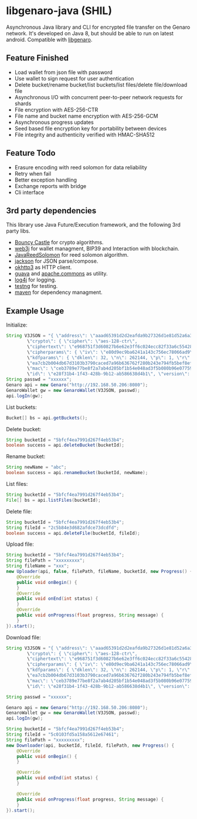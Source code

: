 # libgenaro-java (SHIL)

Asynchronous Java library and CLI for encrypted file transfer on the Genaro network. It's developed on Java 8, but should be able to run on latest android. Compatible with [libgenaro](https://github.com/GenaroNetwork/libgenaro).

## Feature Finished

- Load wallet from json file with password
- Use wallet to sign request for user authentication
- Delete bucket/rename bucket/list buckets/list files/delete file/download file
- Asynchronous I/O with concurrent peer-to-peer network requests for shards
- File encryption with AES-256-CTR
- File name and bucket name encryption with AES-256-GCM
- Asynchronous progress updates
- Seed based file encryption key for portability between devices
- File integrity and authenticity verified with HMAC-SHA512

## Feature Todo

- Erasure encoding with reed solomon for data reliability
- Retry when fail
- Better exception handling
- Exchange reports with bridge
- Cli interface

## 3rd party dependencies

This library use Java Future/Execution framework, and the following 3rd party libs.

- [Bouncy Castle](https://www.bouncycastle.org/java.html) for crypto algorithms.
- [web3j](https://github.com/web3j/web3j) for wallet managment, BIP39 and Interaction with blockchain.
- [JavaReedSolomon](https://github.com/Backblaze/JavaReedSolomon) for reed solomon algorithm.
- [jackson](https://github.com/FasterXML/jackson) for JSON parse/compose.
- [okhttp3](https://github.com/square/okhttp) as HTTP client.
- [guava](https://github.com/google/guava) and [apache.commons](https://commons.apache.org/) as utility.
- [log4j](https://logging.apache.org/log4j) for logging.
- [testng](https://testng.org/doc/index.html) for testing.
- [maven](https://maven.apache.org/) for dependency managment.

## Example Usage

Initialize:

```java
String V3JSON = "{ \"address\": \"aaad65391d2d2eafda9b27326d1e81d52a6a3dc8\",
        \"crypto\": { \"cipher\": \"aes-128-ctr\",
        \"ciphertext\": \"e968751f3d60827b6e62e3ff6c024ecc82f33a6c55428be33249c83edba444ca\",
        \"cipherparams\": { \"iv\": \"e80d9ec9ba6241a143c756ec78066ad9\" }, \"kdf\": \"scrypt\",
        \"kdfparams\": { \"dklen\": 32, \"n\": 262144, \"p\": 1, \"r\": 8, \"salt\":
        \"ea7cb2b004db67d3103b3790caced7a96b636762f280b243e794fb5bef8ef74b\" },
        \"mac\": \"ceb3789e77be8f2a7ab4d205bf1b54e048ad3f5b080b96e07759de7442e050d2\" },
        \"id\": \"e28f31b4-1f43-428b-9b12-ab586638d4b1\", \"version\": 3 }";
String passwd = "xxxxxx";
Genaro api = new Genaro("http://192.168.50.206:8080");
GenaroWallet gw = new GenaroWallet(V3JSON, passwd);
api.logIn(gw);
```

List buckets:

```java
Bucket[] bs = api.getBuckets();
```

Delete bucket:

```java
String bucketId = "5bfcf4ea7991d267f4eb53b4";
boolean success = api.deleteBucket(bucketId);
```

Rename bucket:

```java
String newName = "abc";
boolean success = api.renameBucket(bucketId, newName);
```

List files:

```java
String bucketId = "5bfcf4ea7991d267f4eb53b4";
File[] bs = api.listFiles(bucketId);
```

Delete file:

```java
String bucketId = "5bfcf4ea7991d267f4eb53b4";
String fileId = "2c5b84e3d682afdce73dcdfd";
boolean success = api.deleteFile(bucketId, fileId);
```

Upload file:

```java
String bucketId = "5bfcf4ea7991d267f4eb53b4";
String filePath = "xxxxxxxxx";
String fileName = "xxx";
new Uploader(api, false, filePath, fileName, bucketId, new Progress() {
    @Override
    public void onBegin() {
    }
    @Override
    public void onEnd(int status) {
    }
    @Override
    public void onProgress(float progress, String message) {
    }
}).start();
```

Download file:

```java
String V3JSON = "{ \"address\": \"aaad65391d2d2eafda9b27326d1e81d52a6a3dc8\",
        \"crypto\": { \"cipher\": \"aes-128-ctr\",
        \"ciphertext\": \"e968751f3d60827b6e62e3ff6c024ecc82f33a6c55428be33249c83edba444ca\",
        \"cipherparams\": { \"iv\": \"e80d9ec9ba6241a143c756ec78066ad9\" }, \"kdf\": \"scrypt\",
        \"kdfparams\": { \"dklen\": 32, \"n\": 262144, \"p\": 1, \"r\": 8, \"salt\":
        \"ea7cb2b004db67d3103b3790caced7a96b636762f280b243e794fb5bef8ef74b\" },
        \"mac\": \"ceb3789e77be8f2a7ab4d205bf1b54e048ad3f5b080b96e07759de7442e050d2\" },
        \"id\": \"e28f31b4-1f43-428b-9b12-ab586638d4b1\", \"version\": 3 }";

String passwd = "xxxxxx";

Genaro api = new Genaro("http://192.168.50.206:8080");
GenaroWallet gw = new GenaroWallet(V3JSON, passwd);
api.logIn(gw);

String bucketId = "5bfcf4ea7991d267f4eb53b4";
String fileId = "5c0103fd5a158a5612e67461";
String filePath = "xxxxxxxxx";
new Downloader(api, bucketId, fileId, filePath, new Progress() {
    @Override
    public void onBegin() {
    }

    @Override
    public void onEnd(int status) {
    }

    @Override
    public void onProgress(float progress, String message) {
    }
}).start();
```
